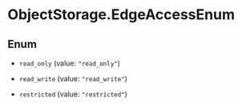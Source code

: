 # ObjectStorage.EdgeAccessEnum

## Enum


* `read_only` (value: `"read_only"`)

* `read_write` (value: `"read_write"`)

* `restricted` (value: `"restricted"`)


